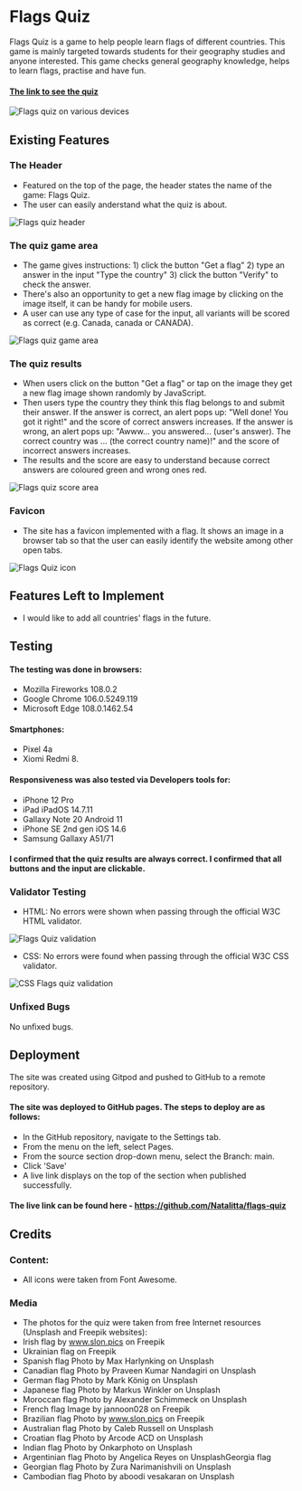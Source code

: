 # Flags Quiz

Flags Quiz is a game to help people learn flags of different countries. This game is mainly targeted towards students for their geography studies and anyone interested. This game checks general geography knowledge, helps to learn flags, practise and  have fun.

#### [The link to see the quiz](https://natalitta.github.io/flags-quiz/)

<img src="assets/images/mockup.png" alt="Flags quiz on various devices">

## Existing Features

### The Header
* Featured on the top of the page, the header states the name of the game: Flags Quiz.
* The user can easily anderstand what the quiz is about.

<img src="assets/images/header.png" alt="Flags quiz header">

### The quiz game area
* The game gives instructions: 1) click the button "Get a flag" 2) type an answer in the input "Type the country" 3) click the button "Verify" to check the answer.
* There's also an opportunity to get a new flag image by clicking on the image itself, it can be handy for mobile users.
* A user can use any type of case for the input, all variants will be scored as correct (e.g. Canada, canada or CANADA).

<img src="assets/images/game-area.png" alt="Flags quiz game area">

### The quiz results
* When users click on the button "Get a flag" or tap on the image they get a new flag image shown randomly by JavaScript. 
* Then users type the country they think this flag belongs to and submit their answer. If the answer is correct, an alert pops up: "Well done! You got it right!" and the score of correct answers increases. If the answer is wrong, an alert pops up: "Awww... you answered... (user's answer). The correct country was ... (the correct country name)!" and the score of incorrect answers increases.
* The results and the score are easy to understand because correct answers are coloured green and wrong ones red.

<img src="assets/images/score-area.png" alt="Flags quiz score area">

### Favicon
* The site has a favicon implemented with a flag. It shows an image in a browser tab so that the user can easily identify the website among other open tabs.

<img src="assets/images/favicon.png" alt="Flags Quiz icon">

## Features Left to Implement

* I would like to add all countries' flags in the future.

## Testing
#### The testing was done in browsers: 
* Mozilla Fireworks 108.0.2
* Google Chrome 106.0.5249.119
* Microsoft Edge 108.0.1462.54
  
#### Smartphones: 
* Pixel 4a
* Xiomi Redmi 8.

#### Responsiveness was also tested via Developers tools for:
* iPhone 12 Pro
* iPad iPadOS 14.7.11
* Gallaxy Note 20 Android 11
* iPhone SE 2nd gen iOS 14.6
* Samsung Gallaxy A51/71

#### I confirmed that the quiz results are always correct. I confirmed that all buttons and the input are clickable.

### Validator Testing
* HTML: No errors were shown when passing through the official W3C HTML validator.
<img src="assets/images/html-check.png" alt="Flags Quiz validation">

* CSS: No errors were found when passing through the official W3C CSS validator.

<img src="assets/images/css-check.png" alt="CSS Flags quiz validation">

### Unfixed Bugs
No unfixed bugs.

## Deployment
The site was created using Gitpod and pushed to GitHub to a remote repository.
#### The site was deployed to GitHub pages. The steps to deploy are as follows: 
* In the GitHub repository, navigate to the Settings tab.
* From the menu on the left, select Pages.
* From the source section drop-down menu, select the Branch: main.
* Click 'Save'
* A live link displays on the top of the section when published successfully.

#### The live link can be found here - https://github.com/Natalitta/flags-quiz

## Credits

### Content:
* All icons were taken from Font Awesome.

### Media
* The photos for the quiz were taken from free Internet resources (Unsplash and Freepik websites):
* Irish flag by www.slon.pics on Freepik
* Ukrainian flag on Freepik
* Spanish flag Photo by Max Harlynking on Unsplash
* Canadian flag Photo by Praveen Kumar Nandagiri on Unsplash 
* German flag Photo by Mark König on Unsplash
* Japanese flag Photo by Markus Winkler on Unsplash
* Moroccan flag Photo by Alexander Schimmeck on Unsplash 
* French flag Image by jannoon028 on Freepik
* Brazilian flag Photo by www.slon.pics on Freepik
* Australian flag Photo by Caleb Russell on Unsplash
* Croatian flag Photo by Arcode ACD on Unsplash 
* Indian flag Photo by Onkarphoto on Unsplash
* Argentinian flag Photo by Angelica Reyes on UnsplashGeorgia flag 
* Georgian flag Photo by Zura Narimanishvili on Unsplash
* Cambodian flag Photo by aboodi vesakaran on Unsplash

